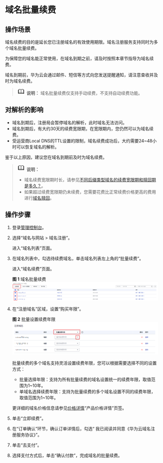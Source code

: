 # 域名批量续费<a name="domain_ug_370002"></a>

## 操作场景<a name="section132164413515"></a>

域名续费的目的是延长您已注册域名的有效使用期限。域名注册服务支持同时为多个域名批量续费。

为保障您的域名能正常使用，在域名到期之前，请及时按照本章节指导为域名续费。

域名到期前，华为云会通过邮件、短信等方式向您发送提醒通知，请注意查收并及时为域名续费。

>![](public_sys-resources/icon-note.gif) **说明：** 
>域名批量续费仅支持手动续费，不支持自动续费功能。

## 对解析的影响<a name="section1317218205149"></a>

-   域名到期后，注册局会暂停域名的解析，此时域名无法访问。
-   域名到期后，有大约30天的续费宽限期，在宽限期内，您仍然可以为域名续费。
-   受运营商Local DNS的TTL设置的限制，域名续费成功后，大约需要24\~48小时可以恢复域名的解析。

鉴于以上原因，建议您在域名到期前及时为域名续费。

>![](public_sys-resources/icon-note.gif) **说明：** 
>-   域名续费宽限期时长，请参见[不同后缀类型域名的续费宽限期和赎回期是多久？](https://support.huaweicloud.com/domain_faq/domain_faq_0018.html)。
>-   如果超过续费宽限期仍未续费，您需要花费比正常续费价格更高的费用进行[域名赎回](域名赎回.md)。

## 操作步骤<a name="section688255814510"></a>

1.  登录[管理控制台](https://auth.huaweicloud.com/authui/login.html?locale=zh-cn#/login)。
2.  选择“域名与网站 \> 域名注册”。

    进入“域名列表”页面。

3.  在域名列表中，勾选待续费域名，单击域名列表左上角的“批量续费”。

    进入“域名续费”页面。

    **图 1**  域名批量续费<a name="fig388916264616"></a>  
    ![](figures/域名批量续费.png "域名批量续费")

4.  在“注册域名”区域，设置“购买年限”。

    **图 2**  批量设置续费年限<a name="fig16141113775612"></a>  
    ![](figures/批量设置续费年限.png "批量设置续费年限")

    批量续费的多个域名支持灵活设置续费年限，您可以根据需要选择不同的设置方式：

    -   批量选择年限：支持为所有批量续费的域名设置统一的续费年限，取值范围为1\~10年。
    -   单域名选择续费年限：支持为批量续费的多个域名设置不同的续费年限，取值范围为1\~10年。

    更详细的域名价格信息请参见[价格详情](https://www.huaweicloud.com/pricing.html#/domains)“产品价格详情”页签。

5.  单击“立即续费”。
6.  在“订单确认”环节，确认订单详情后，勾选“ 我已阅读并同意《华为云域名注册服务协议》”。
7.  单击“去支付”。
8.  选择支付方式后，单击“确认付款”，完成域名的批量续费。

